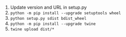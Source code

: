 1. Update version and URL in setup.py
2. `python -m pip install --upgrade setuptools wheel`
3. `python setup.py sdist bdist_wheel`
4. `python -m pip install --upgrade twine`
5. `twine upload dist/*`
